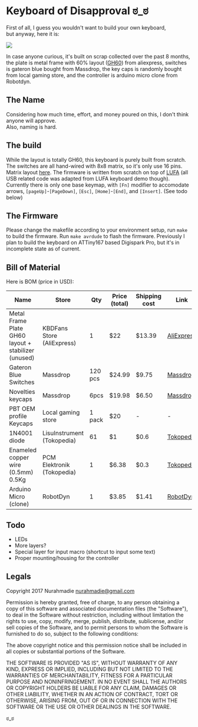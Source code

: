 # Keyboard of Disapproval ಠ_ಠ

First of all, I guess you wouldn't want to build your own keyboard,  
but anyway, here it is:

<img src="https://f4.fudanchii.net/shx/2017/02/IMG_20170212_224547.jpg"></img>

In case anyone curious, it's built on scrap collected over the past 8 months, the plate is metal frame with 60% layout ([GH60](http://blog.komar.be/introducing-the-gh60-keyboard-project/)) from aliexpress,
switches is gateron blue bought from Massdrop, the key caps is randomly bought from local gaming store, 
and the controller is arduino micro clone from Robotdyn.

## The Name
Considering how much time, effort, and money poured on this, I don't think anyone will approve.  
Also, naming is hard.

## The build
While the layout is totally GH60, this keyboard is purely built from scratch. The switches are all hand-wired with 8x8 matrix, so it's only use 16 pins. Matrix layout [here](https://github.com/fudanchii/keyboard_of_disapproval/blob/master/arduino_micro/keymap.c). The firmware is written from scratch on top of [LUFA](https://github.com/abcminiuser/lufa) (all USB related code was adapted from LUFA keyboard demo though). 
 Currently there is only one base keymap, with `[Fn]` modifier to accomodate arrows, `[pageUp]`-`[PageDown]`, `[Esc]`, `[Home]`-`[End]`, and `[Insert]`. (See todo below)

## The Firmware
Please change the makefile according to your environment setup, run `make` to build the firmware. Run `make avrdude` to flash the firmware.
Previously I plan to build the keyboard on ATTiny167 based Digispark Pro, but it's in incomplete state as of current.

## Bill of Material
Here is BOM (price in USD):

Name | Store | Qty | Price (total) | Shipping cost | Link
--- | --- | --- | --- | --- | ---
Metal Frame Plate GH60 layout + stabilizer (unused) | KBDFans Store (AliExpress) | 1 | $22 | $13.39 | [AliExpress](https://www.aliexpress.com/item/Steel-plate-GH60-mechanical-keyboard-poker2-electro-coating-steel-plate-gaming-keyboard-FACEU-keyboard-metal-case/32722949125.html)
Gateron Blue Switches | Massdrop | 120 pcs | $24.99 | $9.75 | [Massdrop](https://www.massdrop.com/buy/23991)
Novelties keycaps | Massdrop | 6pcs | $19.98 | $6.50 | [Massdrop](https://www.massdrop.com/buy/25017)
PBT OEM profile Keycaps | Local gaming store | 1 pack | $20 | - | -
1N4001 diode | LisuInstrument (Tokopedia) | 61 | $1 | $0.6 | [Tokopedia](https://www.tokopedia.com/lisuinstrument/1n4001-do-41-in4001-1a-50v-rectifie-diode)
Enameled copper wire (0.5mm) 0.5Kg | PCM Elektronik (Tokopedia) | 1 | $6.38 | $0.3 | [Tokopedia](https://www.tokopedia.com/pcmjakarta/kawat-email-tembaga-01-02-03-04-05-06-08-1mm-2mm-3mm-pilih-aja)
Arduino Micro (clone) | RobotDyn | 1 | $3.85 | $1.41 | [RobotDyn](http://robotdyn.com/catalog/boards/micro_atmega32u4_mu/)

## Todo

- LEDs
- More layers?
- Special layer for input macro (shortcut to input some text)
- Proper mounting/housing for the controller

## Legals

Copyright 2017 Nurahmadie <nurahmadie@gmail.com>

Permission is hereby granted, free of charge, to any person obtaining a copy of this software and associated documentation files (the "Software"), to deal in the Software without restriction, including without limitation the rights to use, copy, modify, merge, publish, distribute, sublicense, and/or sell copies of the Software, and to permit persons to whom the Software is furnished to do so, subject to the following conditions:

The above copyright notice and this permission notice shall be included in all copies or substantial portions of the Software.

THE SOFTWARE IS PROVIDED "AS IS", WITHOUT WARRANTY OF ANY KIND, EXPRESS OR IMPLIED, INCLUDING BUT NOT LIMITED TO THE WARRANTIES OF MERCHANTABILITY, FITNESS FOR A PARTICULAR PURPOSE AND NONINFRINGEMENT. IN NO EVENT SHALL THE AUTHORS OR COPYRIGHT HOLDERS BE LIABLE FOR ANY CLAIM, DAMAGES OR OTHER LIABILITY, WHETHER IN AN ACTION OF CONTRACT, TORT OR OTHERWISE, ARISING FROM, OUT OF OR IN CONNECTION WITH THE SOFTWARE OR THE USE OR OTHER DEALINGS IN THE SOFTWARE.


ಠ_ಠ
